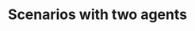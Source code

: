 ---
layout: chapter
title: "Scenarios with two agents"
description: "Reasoning about reasoning in Schelling games, tic-tac-toe, a simple natural-language example."
status: stub
---
